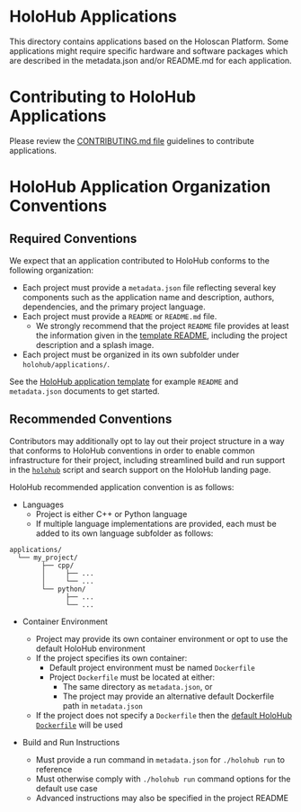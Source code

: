 # HoloHub Applications

This directory contains applications based on the Holoscan Platform.
Some applications might require specific hardware and software packages which are described in the 
metadata.json and/or README.md for each application.

# Contributing to HoloHub Applications

Please review the [CONTRIBUTING.md file](https://github.com/nvidia-holoscan/holohub/blob/main/CONTRIBUTING.md) guidelines to contribute applications.

# HoloHub Application Organization Conventions

## Required Conventions

We expect that an application contributed to HoloHub conforms to the following organization:

- Each project must provide a `metadata.json` file reflecting several key components such as the application name and description, authors, dependencies, and the primary project language. 
- Each project must provide a `README` or `README.md` file.
  - We strongly recommend that the project `README` file provides at least the information given in the [template README](./template/README.md.template), including the project description and a splash image.
- Each project must be organized in its own subfolder under `holohub/applications/`.

See the [HoloHub application template](./template/) for example `README` and `metadata.json` documents to get started.

## Recommended Conventions

Contributors may additionally opt to lay out their project structure in a way that conforms to HoloHub conventions in order to enable common infrastructure for their project, including streamlined build and run support in the [`holohub`](../holohub) script and search support on the HoloHub landing page.

HoloHub recommended application convention is as follows:
- Languages
  - Project is either C++ or Python language
  - If multiple language implementations are provided, each must be added to its own language subfolder as follows:
```
applications/
  └── my_project/
        ├── cpp/
        │     ├── ...
        │     └── ...
        └── python/
              ├── ...
              └── ...
```

- Container Environment
  - Project may provide its own container environment or opt to use the default HoloHub environment
  - If the project specifies its own container:
    - Default project environment must be named `Dockerfile`
    - Project `Dockerfile` must be located at either:
      - The same directory as `metadata.json`, or
      - The project may provide an alternative default Dockerfile path in `metadata.json`
  - If the project does not specify a `Dockerfile` then the [default HoloHub `Dockerfile`](../Dockerfile) will be used

- Build and Run Instructions
  - Must provide a run command in `metadata.json` for `./holohub run` to reference
  - Must otherwise comply with `./holohub run` command options for the default use case
  - Advanced instructions may also be specified in the project README
